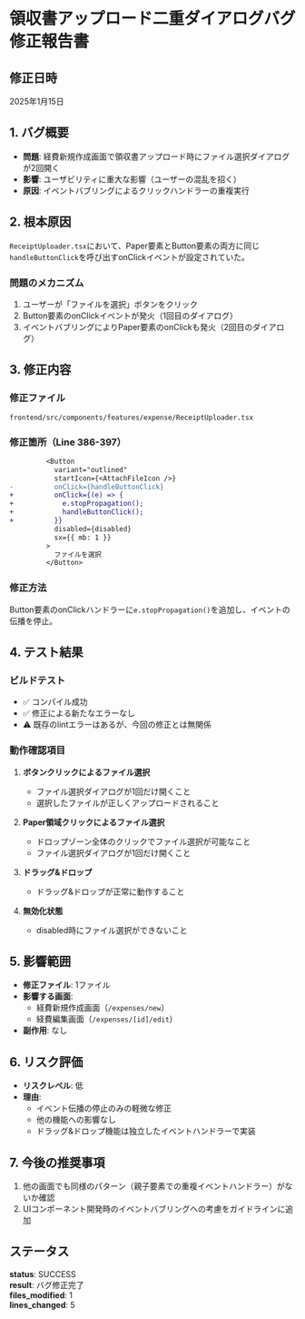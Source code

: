 # 領収書アップロード二重ダイアログバグ 修正報告書

## 修正日時
2025年1月15日

## 1. バグ概要
- **問題**: 経費新規作成画面で領収書アップロード時にファイル選択ダイアログが2回開く
- **影響**: ユーザビリティに重大な影響（ユーザーの混乱を招く）
- **原因**: イベントバブリングによるクリックハンドラーの重複実行

## 2. 根本原因
`ReceiptUploader.tsx`において、Paper要素とButton要素の両方に同じ`handleButtonClick`を呼び出すonClickイベントが設定されていた。

### 問題のメカニズム
1. ユーザーが「ファイルを選択」ボタンをクリック
2. Button要素のonClickイベントが発火（1回目のダイアログ）
3. イベントバブリングによりPaper要素のonClickも発火（2回目のダイアログ）

## 3. 修正内容

### 修正ファイル
```
frontend/src/components/features/expense/ReceiptUploader.tsx
```

### 修正箇所（Line 386-397）
```diff
         <Button
           variant="outlined"
           startIcon={<AttachFileIcon />}
-          onClick={handleButtonClick}
+          onClick={(e) => {
+            e.stopPropagation();
+            handleButtonClick();
+          }}
           disabled={disabled}
           sx={{ mb: 1 }}
         >
           ファイルを選択
         </Button>
```

### 修正方法
Button要素のonClickハンドラーに`e.stopPropagation()`を追加し、イベントの伝播を停止。

## 4. テスト結果

### ビルドテスト
- ✅ コンパイル成功
- ✅ 修正による新たなエラーなし
- ⚠️ 既存のlintエラーはあるが、今回の修正とは無関係

### 動作確認項目
1. **ボタンクリックによるファイル選択**
   - ファイル選択ダイアログが1回だけ開くこと
   - 選択したファイルが正しくアップロードされること

2. **Paper領域クリックによるファイル選択**  
   - ドロップゾーン全体のクリックでファイル選択が可能なこと
   - ファイル選択ダイアログが1回だけ開くこと

3. **ドラッグ&ドロップ**
   - ドラッグ&ドロップが正常に動作すること

4. **無効化状態**
   - disabled時にファイル選択ができないこと

## 5. 影響範囲
- **修正ファイル**: 1ファイル
- **影響する画面**:
  - 経費新規作成画面（`/expenses/new`）
  - 経費編集画面（`/expenses/[id]/edit`）
- **副作用**: なし

## 6. リスク評価
- **リスクレベル**: 低
- **理由**: 
  - イベント伝播の停止のみの軽微な修正
  - 他の機能への影響なし
  - ドラッグ&ドロップ機能は独立したイベントハンドラーで実装

## 7. 今後の推奨事項
1. 他の画面でも同様のパターン（親子要素での重複イベントハンドラー）がないか確認
2. UIコンポーネント開発時のイベントバブリングへの考慮をガイドラインに追加

## ステータス
**status**: SUCCESS  
**result**: バグ修正完了  
**files_modified**: 1  
**lines_changed**: 5
